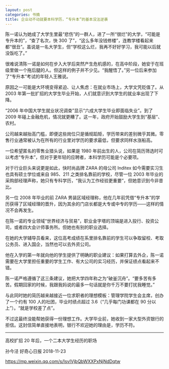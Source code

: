 ```yaml
---
layout: post
categories: 书摘
title: 企业动不动就要本科学历，“专升本”的基本没法逆袭
---
```


陈一诺认为她成了大学生里最“悲伤”的一群人，进了一所“很烂”的大学，“可能是专升本的”，“查了名次，快 300 了”，“这么多年没钱修楼”，连教学楼看起来都“很丑”。虽说是一名大学生，但“学校这么烂，我再不好好学习，我可能以后就没饭吃了。”

很难说清陈一诺是如何在步入大学后突然产生危机感的，在高中阶段，她安于在班级里做一个拖后腿的人。但这样的例子并不少见。“我醒悟了。”另一位后来参加了“专升本”考试的年轻人王雅说。

原因之一可能是大环境变得紧迫、让人焦虑：在就业市场上，大学文凭贬值了。从 2003 年第一批扩招的大学生毕业开始，人们就意识到大学生的就业率出现了下降。

“2006 年中国大学生就业状况调查”显示“六成大学生毕业即面临失业”。到了 2009 年碰上金融危机，情况就更糟了。这一年，政府开始鼓励大学生到“基层”、农村。

公司越来越抬高门槛，即便这些岗位只是循规蹈矩，学历带来的差别微乎其微。零售行业通常被认为在所有的行业里对学历的要求最低，但要求同样水涨船高。

一位希望匿名的零售业猎头说，如果是 1980 年前出生的人，公司在简历筛选时可以考虑“专升本”，但对于更年轻的应聘者，本科学历可能是个必要项。

对于行业巨头来说更是如此，快时尚品牌 ZARA 的母公司 Inditex 如今需要实习生也具有硕士学位或来自 985、211 之类排名靠前的学校，尽管一位 2003 年毕业的采购部经理声称，她只有专科学历，“我认为工作经验更重要”，但她意识到今非昔比。

另一位 2008 年毕业的前 ZARA 男装区域经理称，他在几年前凭借“专升本”的学历获得了区域经理的晋升，因为其余的门店长都是大专或中专的学历——这样的情况不会再发生。

在陈一诺的专业领域“世界经济与贸易”，职业金字塔的顶端是进入投行、投资公司，或者四大会计师事务所。但她也有别的职业选择。

在她的大学辅导员看来，这位高考成绩在系里排名靠前的学生可以争取留校、考取公务员、进入国企，当然也可以去外资公司。

他在入学的第一年就向他的学生提供了明确的职业建议：如果打算去外企，陈一诺需要在大学里担任重要的学生工作、有大公司的实习经历，并保证绩点看起来不错。

陈一诺严格遵循了这三条建议，她把大学四年称之为“破釜沉舟”。“要多苦有多苦。假期回家的时候，我跟我妈说的最多一句话就是你千万不要打扰我睡觉。”

与此同时她的简历越来越接近一位求职者的理想模板：管理学院学生会主席，创办了一个约有 100 人的社团，毕业时绩点超过 3.6（“几乎每门功课都在 90 分以上”）。“就是学校差了点”。

不过这最终没能帮她获得一份理想工作。大学毕业前，她收到一家大型外资银行的拒信。这封信简单直接地表明，银行不欢迎她的理由是，学历不符。

---

高校扩招 20 年后，一个二本大学生经历的职场

孙今泾 好奇心日报 2018-11-23

https://mp.weixin.qq.com/s/lsvIVjbQbWXXPxNjNdDqtw